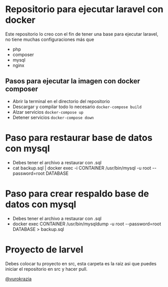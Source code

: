 # Repositorio para ejecutar laravel con docker

Este repositorio lo creo con el fin de tener una base para ejecutar laravel, no tiene muchas configuraciones más que
* php
* composer
* mysql 
* nginx

## Pasos para ejecutar la imagen con docker composer

* Abrir la terminal en el directorio del repositorio
* Descargar y compilar todo lo necesario ``` docker-compose build ```
* Alzar servicios ``` docker-compose up  ```
* Detener servicios ``` docker-compose down  ```

# Paso para restaurar base de datos con mysql
* Debes tener el archivo a restaurar con .sql
* cat backup.sql | docker exec -i CONTAINER /usr/bin/mysql -u root --password=root DATABASE

# Paso para crear respaldo base de datos con mysql
* Debes tener el archivo a restaurar con .sql
* docker exec CONTAINER /usr/bin/mysqldump -u root --password=root DATABASE > backup.sql

# Proyecto de larvel
Debes colocar tu proyecto en src, esta carpeta es la raiz asi que puedes iniciar el repositorio en src y hacer pull.

[@vurokrazia]("https://twitter.com/vurokrazia")
